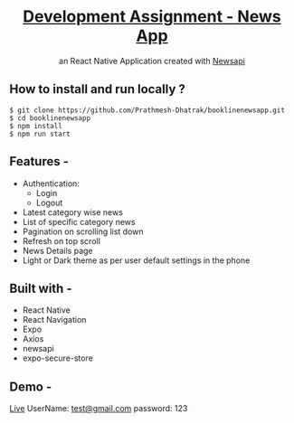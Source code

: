 <div align="center" >
  
# [Development Assignment - News App](https://expo.dev/@prath/BookLineNewsApp-v2?serviceType=classic&distribution=expo-go)
  an React Native Application created with [Newsapi](https://newsapi.org)
</div>

## **How to install and run locally ?**

```
$ git clone https://github.com/Prathmesh-Dhatrak/booklinenewsapp.git
$ cd booklinenewsapp
$ npm install
$ npm run start
```

## **Features -**

- Authentication:
  - Login
  - Logout
- Latest category wise news
- List of specific category news
- Pagination on scrolling list down
- Refresh on top scroll
- News Details page
- Light or Dark theme as per user default settings in the phone

## **Built with -**

- React Native
- React Navigation
- Expo
- Axios
- newsapi
- expo-secure-store


## **Demo -**
[Live](https://expo.dev/@prath/BookLineNewsApp-v2?serviceType=classic&distribution=expo-go)
UserName: test@gmail.com
password: 123


